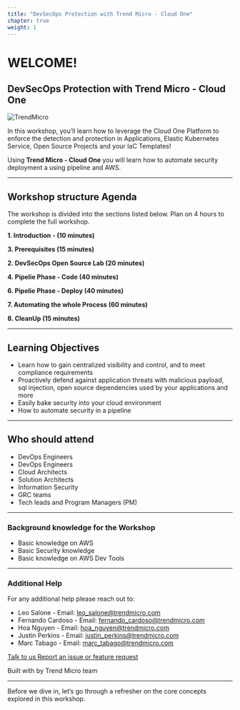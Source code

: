 ```yaml
---
title: "DevSecOps Protection with Trend Micro - Cloud One"
chapter: true
weight: 1
---
```


# WELCOME!

## DevSecOps Protection with Trend Micro - Cloud One
![TrendMicro](/images/logo.png)

In this workshop, you’ll learn how to leverage the Cloud One Platform to enforce the detection and protection in Applications, Elastic Kubernetes Service, Open Source Projects and your IaC Templates!

Using **Trend Micro - Cloud One** you will learn how to automate security deployment a using pipeline and AWS.

--------

## Workshop structure Agenda 

The workshop is divided into the sections listed below. Plan on 4 hours to complete the full workshop.


<span style="color: #4e3eb1;"><i class='fas fa-check fa-xs'></i></span> <b> 1. Introduction - (10 minutes)</b> 

<span style="color: #4e3eb1;"><i class='fas fa-check fa-xs'></i></span> <b> 3. Prerequisites (15 minutes)</b>

<span style="color: #4e3eb1;"><i class='fas fa-check fa-xs'></i></span> <b> 2. DevSecOps Open Source Lab (20 minutes)</b> 

<span style="color: #4e3eb1;"><i class='fas fa-check fa-xs'></i></span> <b> 4. Pipelie Phase - Code (40 minutes)</b>

<span style="color: #4e3eb1;"><i class='fas fa-check fa-xs'></i></span> <b> 6. Pipelie Phase - Deploy (40 minutes)</b>

<span style="color: #4e3eb1;"><i class='fas fa-check fa-xs'></i></span> <b> 7. Automating the whole Process (60 minutes)</b>

<span style="color: #4e3eb1;"><i class='fas fa-check fa-xs'></i></span> <b> 8. CleanUp (15 minutes)</b>

--------

## Learning Objectives
- Learn how to gain centralized visibility and control, and to meet compliance requirements
- Proactively defend against application threats with malicious payload, sql injection, open source dependencies used by your applications and more
- Easily bake security into your cloud environment
- How to automate security in a pipeline

--------

## Who should attend
- DevOps Engineers
- DevOps Engineers
- Cloud Architects
- Solution Architects
- Information Security
- GRC teams
- Tech leads and Program Managers (PM)

--------

### **Background knowledge for the Workshop**
- Basic knowledge on AWS
- Basic Security knowledge
- Basic knowledge on AWS Dev Tools

--------

### **Additional Help**
For any additional help please reach out to: 

- Leo Salone - Email: leo_salone@trendmicro.com
- Fernando Cardoso - Email: [fernando_cardoso@trendmicro.com](mailto:fernando_cardoso@trendmicro.com")
- Hoa Nguyen - Email: [hoa_nguyen@trendmicro.com](mailto:hoa_nguyen@trendmicro.com)
- Justin Perkins - Email: [justin_perkins@trendmicro.com](mailto:justin_perkins@trendmicro.com)
- Marc Tabago - Email: [marc_tabago@trendmicro.com](mailto:marc_tabago@trendmicro.com) 

<p>
<a  href="mailto:leo_salone@trendmicro.com;fernando_cardoso@trendmicro.com;hoa_nguyen@trendmicro.com;justin_perkins@trendmicro.com;marc_tabago@trendmicro.com?subject=DevSecOps Protection with Trend Micro - Cloud One"  target="_blank" rel="noopener noreferrer"  class="btn btn-default">  
  Talk to us
  <i class="fas fa-paper-plane"></i>
</a>

<a  href="https://github.com/aws-samples/aws-modernization-with-trendmicro5/issues/new" target="_blank" rel="noopener noreferrer"  class="btn btn-default">  
  <i class="fas fa-bug"></i>
  Report an issue or feature request
</a>
</p>
</li>
</ul>
<p>Built with <i class="far fa-heart" style="color: red;"></i> by Trend Micro team</p>

--------

Before we dive in, let’s go through a refresher on the core concepts explored in this workshop.
